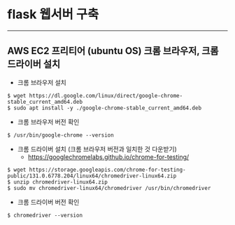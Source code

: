 # flask 웹서버 구축 
-----
## AWS EC2 프리티어 (ubuntu OS) 크롬 브라우저, 크롬 드라이버 설치 
* 크롬 브라우저 설치
```
$ wget https://dl.google.com/linux/direct/google-chrome-stable_current_amd64.deb
$ sudo apt install -y ./google-chrome-stable_current_amd64.deb
```

* 크롬 브라우저 버전 확인
```
$ /usr/bin/google-chrome --version
```

* 크롬 드라이버 설치 (크롬 브라우저 버전과 일치한 것 다운받기)
  * https://googlechromelabs.github.io/chrome-for-testing/
```
$ wget https://storage.googleapis.com/chrome-for-testing-public/131.0.6778.204/linux64/chromedriver-linux64.zip
$ unzip chromedriver-linux64.zip
$ sudo mv chromedriver-linux64/chromedriver /usr/bin/chromedriver
```

* 크롬 드라이버 버전 확인
```
$ chromedriver --version
```
